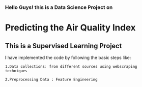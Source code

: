 ### Hello Guys! this is a Data Science Project on 
# Predicting the Air Quality Index
## This is a Supervised Learning Project

I have implemented the code by following the basic steps like:

    1.Data collections: from different sources using webscraping techniques

    2.Preprocessing Data : Feature Engineering